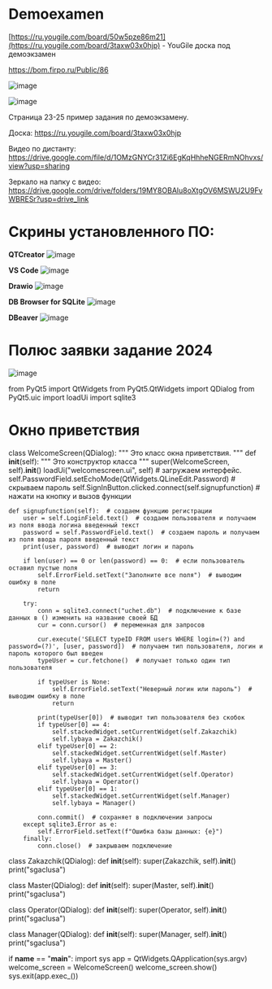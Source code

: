 # Demoexamen

[https://ru.yougile.com/board/50w5pze86m21](https://ru.yougile.com/board/3taxw03x0hjp) - YouGile доска под демоэкзамен

https://bom.firpo.ru/Public/86

![image](https://github.com/user-attachments/assets/55c003bb-a684-4dce-8bf9-da0e11a69330)

![image](https://github.com/user-attachments/assets/dce48e67-2abf-4caa-9017-68d606c280e9)

Страница 23-25 пример задания по демоэкзамену. 

Доска: https://ru.yougile.com/board/3taxw03x0hjp

Видео по дистанту: https://drive.google.com/file/d/1OMzGNYCr31Zi6EgKqHhheNGERmNOhvxs/view?usp=sharing

Зеркало на папку с видео: https://drive.google.com/drive/folders/19MY8OBAlu8oXtgOV6MSWU2U9FvWBRESr?usp=drive_link

# Скрины установленного ПО:

**QTCreator**
![image](https://github.com/user-attachments/assets/436b2ca4-2ca5-4865-ae85-01f04041ba9d)

**VS Code**
![image](https://github.com/user-attachments/assets/d6df9a55-f020-4254-a943-b904f254f165)

**Drawio**
![image](https://github.com/user-attachments/assets/c50e9ec6-d01d-4668-8a8d-75757157b131)

**DB Browser for SQLite**
![image](https://github.com/user-attachments/assets/f4818c61-9e58-4258-bf4b-599ddbb074df)

**DBeaver**
![image](https://github.com/user-attachments/assets/2042b13a-e9cf-4f85-a6ed-7102de6e3323)

# Полюс заявки задание 2024
![image](https://github.com/user-attachments/assets/c521e407-ee3a-4202-a6a3-6c04063a7d5d)



from PyQt5 import QtWidgets
from PyQt5.QtWidgets import QDialog
from PyQt5.uic import loadUi
import sqlite3

# Окно приветствия
class WelcomeScreen(QDialog):
    """
    Это класс окна приветствия.
    """
    def __init__(self):
        """
        Это конструктор класса
        """
        super(WelcomeScreen, self).__init__()
        loadUi("welcomescreen.ui", self)  # загружаем интерфейс.
        self.PasswordField.setEchoMode(QtWidgets.QLineEdit.Password)  # скрываем пароль
        self.SignInButton.clicked.connect(self.signupfunction)  # нажати на кнопку и вызов функции

    def signupfunction(self):  # создаем функцию регистрации
        user = self.LoginField.text()  # создаем пользователя и получаем из поля ввода логина введенный текст
        password = self.PasswordField.text()  # создаем пароль и получаем из поля ввода пароля введенный текст
        print(user, password)  # выводит логин и пароль

        if len(user) == 0 or len(password) == 0:  # если пользователь оставил пустые поля
            self.ErrorField.setText("Заполните все поля")  # выводим ошибку в поле
            return

        try:
            conn = sqlite3.connect("uchet.db")  # подключение к базе данных в () изменить на название своей БД
            cur = conn.cursor()  # переменная для запросов

            cur.execute('SELECT typeID FROM users WHERE login=(?) and password=(?)', [user, password])  # получаем тип пользователя, логин и пароль которого был введен
            typeUser = cur.fetchone()  # получает только один тип пользователя

            if typeUser is None:
                self.ErrorField.setText("Неверный логин или пароль")  # выводим ошибку в поле
                return

            print(typeUser[0])  # выводит тип пользователя без скобок
            if typeUser[0] == 4:
                self.stackedWidget.setCurrentWidget(self.Zakazchik)
                self.lybaya = Zakazchik()
            elif typeUser[0] == 2:
                self.stackedWidget.setCurrentWidget(self.Master)
                self.lybaya = Master()
            elif typeUser[0] == 3:
                self.stackedWidget.setCurrentWidget(self.Operator)
                self.lybaya = Operator()
            elif typeUser[0] == 1:
                self.stackedWidget.setCurrentWidget(self.Manager)
                self.lybaya = Manager()

            conn.commit()  # сохраняет в подключении запросы
        except sqlite3.Error as e:
            self.ErrorField.setText(f"Ошибка базы данных: {e}")
        finally:
            conn.close()  # закрываем подключение


class Zakazchik(QDialog):
    def __init__(self):
        super(Zakazchik, self).__init__()
        print("sgaclusa")

class Master(QDialog):
    def __init__(self):
        super(Master, self).__init__()
        print("sgaclusa")

class Operator(QDialog):
    def __init__(self):
        super(Operator, self).__init__()
        print("sgaclusa")

class Manager(QDialog):
    def __init__(self):
        super(Manager, self).__init__()
        print("sgaclusa")

if __name__ == "__main__":
    import sys
    app = QtWidgets.QApplication(sys.argv)
    welcome_screen = WelcomeScreen()
    welcome_screen.show()
    sys.exit(app.exec_())
